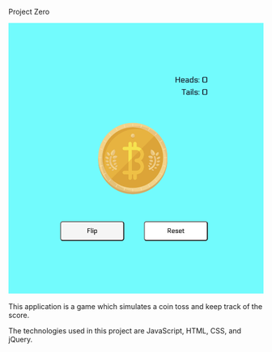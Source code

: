 Project Zero 

![](images/image_one.png)


This application is a game which simulates a coin toss and keep track of the score. 


The technologies used in this project are JavaScript, HTML, CSS, and jQuery. 
